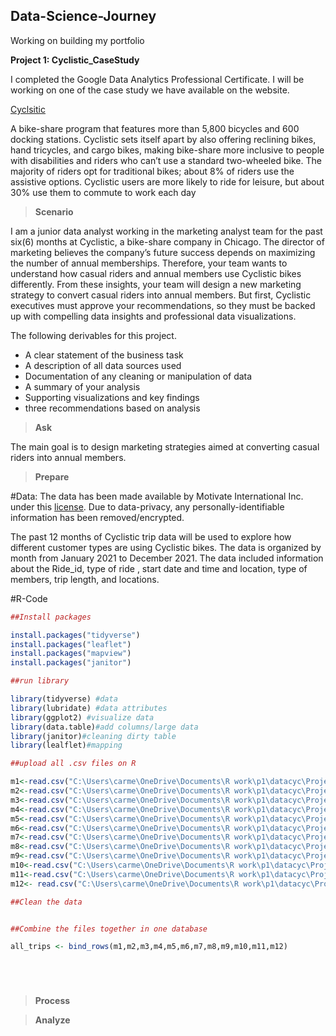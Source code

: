 ## Data-Science-Journey
Working on building my portfolio


**Project 1: Cyclistic_CaseStudy**

I completed the Google Data Analytics Professional Certificate. I will be working on one of the case study we have available on the website. 

[Cyclsitic](https://www.coursera.org/learn/google-data-analytics-capstone/supplement/7PGIT/case-study-1-how-does-a-bike-share-navigate-speedy-success)

A bike-share program that features more than 5,800 bicycles and 600 docking stations. Cyclistic sets itself apart by also offering reclining bikes, hand tricycles, and cargo bikes, making bike-share more inclusive to people with
disabilities and riders who can’t use a standard two-wheeled bike. The majority of riders opt for traditional bikes; about
8% of riders use the assistive options. Cyclistic users are more likely to ride for leisure, but about 30% use them to commute to work each day

> **Scenario**

I am a junior data analyst working in the marketing analyst team for the past six(6) months at Cyclistic, a bike-share company in Chicago. The director of marketing believes the company’s future success depends on maximizing the number of annual memberships. Therefore, your team wants to understand how casual riders and annual members use Cyclistic bikes differently. From these insights, your team will design a new marketing strategy to convert casual riders into annual members.
But first, Cyclistic executives must approve your recommendations, so they must be backed up with compelling data insights and professional data visualizations.

The following derivables for this project.

- A clear statement of the business task
- A description of all data sources used
- Documentation of any cleaning or manipulation of data
- A summary of your analysis
- Supporting visualizations and key findings
- three recommendations based on analysis

> **Ask**

The main goal is to design marketing strategies aimed at converting casual riders into annual members.


> **Prepare** 

#Data: 
The data has been made available by Motivate International Inc. under this [license](https://ride.divvybikes.com/data-license-agreement). 
 Due to data-privacy, any personally-identifiable information has been removed/encrypted.


The past 12 months of Cyclistic trip data will be used to explore how different customer types are
using Cyclistic bikes. The data is organized by month from January 2021 to December 2021. 
The data included information about the Ride_id, type of ride , start date and time and location,
type of members, trip length, and locations.


#R-Code

```R
##Install packages

install.packages("tidyverse")
install.packages("leaflet")
install.packages("mapview")
install.packages("janitor")

##run library

library(tidyverse) #data
library(lubridate) #data attributes
library(ggplot2) #visualize data
library(data.table)#add columns/large data
library(janitor)#cleaning dirty table
library(lealflet)#mapping

##upload all .csv files on R

m1<-read.csv("C:\Users\carme\OneDrive\Documents\R work\p1\datacyc\Project1\divvy-trip data\202101-divvy-tripdata.csv")
m2<-read.csv("C:\Users\carme\OneDrive\Documents\R work\p1\datacyc\Project1\divvy-trip data\202102-divvy-tripdata.csv")
m3<-read.csv("C:\Users\carme\OneDrive\Documents\R work\p1\datacyc\Project1\divvy-trip data\202103-divvy-tripdata.csv")
m4<-read.csv("C:\Users\carme\OneDrive\Documents\R work\p1\datacyc\Project1\divvy-trip data\202104-divvy-tripdata.csv")
m5<-read.csv("C:\Users\carme\OneDrive\Documents\R work\p1\datacyc\Project1\divvy-trip data\202105-divvy-tripdata.csv")
m6<-read.csv("C:\Users\carme\OneDrive\Documents\R work\p1\datacyc\Project1\divvy-trip data\202106-divvy-tripdata.csv")
m7<-read.csv("C:\Users\carme\OneDrive\Documents\R work\p1\datacyc\Project1\divvy-trip data\202107-divvy-tripdata.csv")
m8<-read.csv("C:\Users\carme\OneDrive\Documents\R work\p1\datacyc\Project1\divvy-trip data\202108-divvy-tripdata.csv")
m9<-read.csv("C:\Users\carme\OneDrive\Documents\R work\p1\datacyc\Project1\divvy-trip data\202109-divvy-tripdata.csv")
m10<-read.csv("C:\Users\carme\OneDrive\Documents\R work\p1\datacyc\Project1\divvy-trip data\202110-divvy-tripdata.csv")
m11<-read.csv("C:\Users\carme\OneDrive\Documents\R work\p1\datacyc\Project1\divvy-trip data\202111-divvy-tripdata.csv")
m12<- read.csv("C:\Users\carme\OneDrive\Documents\R work\p1\datacyc\Project1\divvy-trip data\202112-divvy-tripdata.csv")

##Clean the data 


##Combine the files together in one database

all_trips <- bind_rows(m1,m2,m3,m4,m5,m6,m7,m8,m9,m10,m11,m12)






```


> **Process**


> **Analyze**



